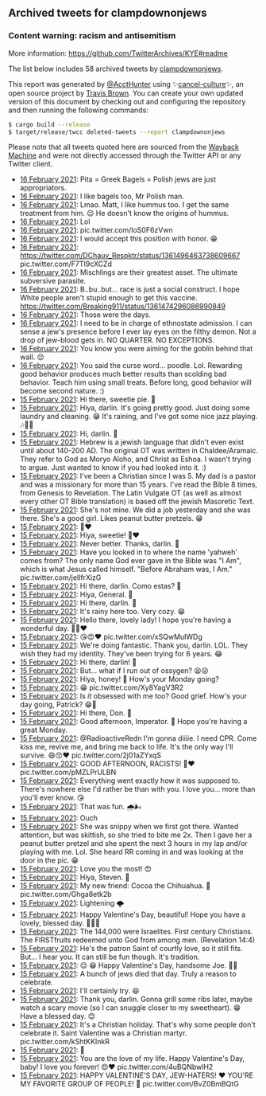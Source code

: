 ## Archived tweets for clampdownonjews
### Content warning: racism and antisemitism
More information: https://github.com/TwitterArchives/KYE#readme

The list below includes 58 archived tweets by
[clampdownonjews](https://twitter.com/clampdownonjews).




This report was generated by [@AcctHunter](https://twitter.com/accthunter) using ✨[cancel-culture](https://github.com/travisbrown/cancel-culture)✨,
an open source project by [Travis Brown](https://twitter.com/travisbrown). You can create your own
updated version of this document by checking out and configuring the repository and then running
the following commands:

```bash
$ cargo build --release
$ target/release/twcc deleted-tweets --report clampdownonjews
```

Please note that all tweets quoted here are sourced from the
[Wayback Machine](https://web.archive.org) and were not directly accessed through the Twitter API or
any Twitter client.



* [16 February 2021](https://web.archive.org/web/20210216033530/https://twitter.com/clampdownonjews/status/1361519445345062917): Pita = Greek  Bagels = Polish   jews are just appropriators.
* [16 February 2021](https://web.archive.org/web/20210216033055/https://twitter.com/clampdownonjews/status/1361518329727344641): I like bagels too, Mr Polish man.
* [16 February 2021](https://web.archive.org/web/20210216032932/https://twitter.com/clampdownonjews/status/1361517942475657216): Lmao.   Matt, I like hummus too. I get the same treatment from him. 😌 He doesn't know the origins of hummus.
* [16 February 2021](https://web.archive.org/web/20210216032542/https://twitter.com/clampdownonjews/status/1361517014943105026): Lol
* [16 February 2021](https://web.archive.org/web/20210216032419/https://twitter.com/clampdownonjews/status/1361516699929907206): pic.twitter.com/loS0F6zVwn
* [16 February 2021](https://web.archive.org/web/20210216032249/https://twitter.com/clampdownonjews/status/1361516263231512579): I would accept this position with honor. 😁
* [16 February 2021](https://web.archive.org/web/20210216032200/https://twitter.com/clampdownonjews/status/1361516087657918473): https://twitter.com/DChauv_Respktr/status/1361496463738609667  pic.twitter.com/F7TI9cXCZd
* [16 February 2021](https://web.archive.org/web/20210216030605/https://twitter.com/clampdownonjews/status/1361512109385814016): Mischlings are their greatest asset. The ultimate subversive parasite.
* [16 February 2021](https://web.archive.org/web/20210216013451/https://twitter.com/clampdownonjews/status/1361489131642052613): B..bu..but... race is just a social construct.   I hope White people aren't stupid enough to get this vaccine. https://twitter.com/Breaking911/status/1361474296086990849
* [16 February 2021](https://web.archive.org/web/20210216012812/https://twitter.com/clampdownonjews/status/1361487418763800577): Those were the days.
* [16 February 2021](https://web.archive.org/web/20210216011941/https://twitter.com/clampdownonjews/status/1361485319523028994): I need to be in charge of ethnostate admission.   I can sense a jew's presence before I ever lay eyes on the filthy demon.  Not a drop of jew-blood gets in.  NO QUARTER.  NO EXCEPTIONS.
* [16 February 2021](https://web.archive.org/web/20210216011128/https://twitter.com/clampdownonjews/status/1361483237168537603): You know you were aiming for the goblin behind that wall. 😌
* [16 February 2021](https://web.archive.org/web/20210216000412/https://twitter.com/clampdownonjews/status/1361466297284849665): You said the curse word... poodle. Lol.   Rewarding good behavior produces much better results than scolding bad behavior. Teach him using small treats. Before long, good behavior will become second nature. :)
* [15 February 2021](https://web.archive.org/web/20210215235635/https://twitter.com/clampdownonjews/status/1361464393943248900): Hi there, sweetie pie. 🤗
* [15 February 2021](https://web.archive.org/web/20210215235611/https://twitter.com/clampdownonjews/status/1361464280357380096): Hiya, darlin. It's going pretty good. Just doing some laundry and cleaning. 😁 It's raining, and I've got some nice jazz playing. 🎶🎺🎸
* [15 February 2021](https://web.archive.org/web/20210215235455/https://twitter.com/clampdownonjews/status/1361463976299663362): Hi, darlin. 🤗
* [15 February 2021](https://web.archive.org/web/20210215235409/https://twitter.com/clampdownonjews/status/1361463774658502658): Hebrew is a jewish language that didn't even exist until about 140-200 AD. The original OT was written in Chaldee/Aramaic. They refer to God as Moryo Aloho, and Christ as Eshoa.   I wasn't trying to argue. Just wanted to know if you had looked into it. :)
* [15 February 2021](https://web.archive.org/web/20210215235127/https://twitter.com/clampdownonjews/status/1361463122511335427): I've been a Christian since I was 5. My dad is a pastor and was a missionary for more than 15 years. I've read the Bible 8 times, from Genesis to Revelation.  The Latin Vulgate OT (as well as almost every other OT Bible translation) is based off the jewish Masoretic Text.
* [15 February 2021](https://web.archive.org/web/20210215224032/https://twitter.com/clampdownonjews/status/1361445229136539648): She's not mine. We did a job yesterday and she was there. She's a good girl. Likes peanut butter pretzels. 😁
* [15 February 2021](https://web.archive.org/web/20210215221952/https://twitter.com/clampdownonjews/status/1361440032947458054): 🤗❤
* [15 February 2021](https://web.archive.org/web/20210215221633/https://twitter.com/clampdownonjews/status/1361439242677678081): Hiya, sweetie! 🤗❤
* [15 February 2021](https://web.archive.org/web/20210215221617/https://twitter.com/clampdownonjews/status/1361439146154156033): Never better. Thanks, darlin. 🤗
* [15 February 2021](https://web.archive.org/web/20210215215119/https://twitter.com/clampdownonjews/status/1361432867130122244): Have you looked in to where the name 'yahweh' comes from?   The only name God ever gave in the Bible was "I Am", which is what Jesus called himself. "Before Abraham was, I Am." pic.twitter.com/jeIlfrXizG
* [15 February 2021](https://web.archive.org/web/20210215213619/https://twitter.com/clampdownonjews/status/1361429083788222464): Hi there, darlin. Como estas? 🤗
* [15 February 2021](https://web.archive.org/web/20210215212619/https://twitter.com/clampdownonjews/status/1361426582787694592): Hiya, General. 🤗
* [15 February 2021](https://web.archive.org/web/20210215210030/https://twitter.com/clampdownonjews/status/1361420092165091329): Hi there, darlin. 🤗
* [15 February 2021](https://web.archive.org/web/20210215205832/https://twitter.com/clampdownonjews/status/1361419586214653952): It's rainy here too. Very cozy. 😁
* [15 February 2021](https://web.archive.org/web/20210215205732/https://twitter.com/clampdownonjews/status/1361419340453539840): Hello there, lovely lady! I hope you're having a wonderful day. 🤗😘❤
* [15 February 2021](https://web.archive.org/web/20210215205559/https://twitter.com/clampdownonjews/status/1361418875749900291): 😘😍❤ pic.twitter.com/xSQwMuIWDg
* [15 February 2021](https://web.archive.org/web/20210215205226/https://twitter.com/clampdownonjews/status/1361418052382773250): We're doing fantastic. Thank you, darlin.   LOL. They wish they had my identity. They've been trying for 6 years. 😂
* [15 February 2021](https://web.archive.org/web/20210215202138/https://twitter.com/clampdownonjews/status/1361410270837444611): Hi there, darlin! 🤗
* [15 February 2021](https://web.archive.org/web/20210215202049/https://twitter.com/clampdownonjews/status/1361410118043136001): But... what if I run out of ossygen? 😫😜
* [15 February 2021](https://web.archive.org/web/20210215201930/https://twitter.com/clampdownonjews/status/1361409758507331584): Hiya, honey! 🤗 How's your Monday going?
* [15 February 2021](https://web.archive.org/web/20210215201834/https://twitter.com/clampdownonjews/status/1361409530605625344): 😁 pic.twitter.com/Xy8YagV3R2
* [15 February 2021](https://web.archive.org/web/20210215201659/https://twitter.com/clampdownonjews/status/1361409162425507842): Is *it* obsessed with me too? Good grief.   How's your day going, Patrick? 😁🤗
* [15 February 2021](https://web.archive.org/web/20210215201540/https://twitter.com/clampdownonjews/status/1361408823047585792): Hi there, Don. 🤗
* [15 February 2021](https://web.archive.org/web/20210215201523/https://twitter.com/clampdownonjews/status/1361408744693800965): Good afternoon, Imperator. 🤗 Hope you're having a great Monday.
* [15 February 2021](https://web.archive.org/web/20210215201451/https://twitter.com/clampdownonjews/status/1361408572484067336): @RadioactiveRedn  I'm gonna diiiie. I need CPR. Come kiss me, revive me, and bring me back to life. It's the only way I'll survive. 😄😚❤ pic.twitter.com/2j01aZYxqS
* [15 February 2021](https://web.archive.org/web/20210215200848/https://twitter.com/clampdownonjews/status/1361407033790984192): GOOD AFTERNOON, RACISTS! 🤗❤ pic.twitter.com/pMZLPrULBN
* [15 February 2021](https://web.archive.org/web/20210215100929/https://twitter.com/clampdownonjews/status/1361256212508016643): Everything went exactly how it was supposed to. There's nowhere else I'd rather be than with you. I love you... more than you'll ever know. 😘
* [15 February 2021](https://web.archive.org/web/20210215092715/https://twitter.com/clampdownonjews/status/1361245602663653379): That was fun. 🌧🌬
* [15 February 2021](https://web.archive.org/web/20210215092408/https://twitter.com/clampdownonjews/status/1361244817204776961): Ouch
* [15 February 2021](https://web.archive.org/web/20210215092211/https://twitter.com/clampdownonjews/status/1361244342199853057): She was snippy when we first got there. Wanted attention, but was skittish, so she tried to bite me 2x. Then I gave her a peanut butter pretzel and she spent the next 3 hours in my lap and/or playing with me. Lol. She heard RR coming in and was looking at the door in the pic. 😁
* [15 February 2021](https://web.archive.org/web/20210215074231/https://twitter.com/clampdownonjews/status/1361219249910341633): Love you the most! 😍
* [15 February 2021](https://web.archive.org/web/20210215034246/https://twitter.com/clampdownonjews/status/1361158930450108416): Hiya, Steven. 🤗
* [15 February 2021](https://web.archive.org/web/20210215022316/https://twitter.com/clampdownonjews/status/1361138889973403652): My new friend: Cocoa the Chihuahua. 🤗 pic.twitter.com/Ghga8etk2b
* [15 February 2021](https://web.archive.org/web/20210215021240/https://twitter.com/clampdownonjews/status/1361136286279475202): Lightening 🌩
* [15 February 2021](https://web.archive.org/web/20210215021039/https://twitter.com/clampdownonjews/status/1361135736599113730): Happy Valentine's Day, beautiful! Hope you have a lovely, blessed day. 🤗💕😘
* [15 February 2021](https://web.archive.org/web/20210215020618/https://twitter.com/clampdownonjews/status/1361134630498304003): The 144,000 were Israelites.   First century Christians.   The FIRSTfruits redeemed unto God from among men. (Revelation 14:4)
* [15 February 2021](https://web.archive.org/web/20210215012520/https://twitter.com/clampdownonjews/status/1361124346379468802): He's the patron Saint of courtly love, so it still fits. But... I hear you. It can still be fun though. It's tradition.
* [15 February 2021](https://web.archive.org/web/20210215012403/https://twitter.com/clampdownonjews/status/1361123984989777921): 😌  😁  Happy Valentine's Day, handsome Joe. 🤗💕
* [15 February 2021](https://web.archive.org/web/20210215012306/https://twitter.com/clampdownonjews/status/1361123788419600384): A bunch of jews died that day. Truly a reason to celebrate.
* [15 February 2021](https://web.archive.org/web/20210215012052/https://twitter.com/clampdownonjews/status/1361123159722782722): I'll certainly try. 😆
* [15 February 2021](https://web.archive.org/web/20210215012052/https://twitter.com/clampdownonjews/status/1361123159722782722): Thank you, darlin. Gonna grill some ribs later, maybe watch a scary movie (so I can snuggle closer to my sweetheart). 😁  Have a blessed day. 😊
* [15 February 2021](https://web.archive.org/web/20210215012520/https://twitter.com/clampdownonjews/status/1361124346379468802): It's a Christian holiday. That's why some people don't celebrate it.   Saint Valentine was a Christian martyr. pic.twitter.com/kShtKKInkR
* [15 February 2021](https://web.archive.org/web/20210215012052/https://twitter.com/clampdownonjews/status/1361123159722782722): 🤗
* [15 February 2021](https://web.archive.org/web/20210215074231/https://twitter.com/clampdownonjews/status/1361219249910341633): You are the love of my life. Happy Valentine's Day, baby!   I love you forever! 😍❤ pic.twitter.com/4uBQNbwlH2
* [15 February 2021](https://web.archive.org/web/20210215012052/https://twitter.com/clampdownonjews/status/1361123159722782722): HAPPY VALENTINE'S DAY, JEW-HATERS! ❤ YOU'RE MY FAVORITE GROUP OF PEOPLE! 🤗 pic.twitter.com/BvZ0BmBQtG
